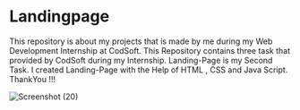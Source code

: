 # Landingpage 

This repository is about my projects that is made by me during my Web Development Internship at CodSoft. This Repository contains three task that provided by CodSoft during my Internship. Landing-Page is my Second Task. I created Landing-Page with the Help of HTML , CSS and Java Script. ThankYou !!!

![Screenshot (20)](https://github.com/shhSachih/Landingpage/assets/143243162/120a4d68-dc6c-496a-a2c6-760d4568749f)

